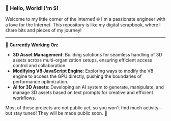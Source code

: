 ### 👋 Hello, World! I'm S!

Welcome to my little corner of the internet! 🌐 I'm a passionate engineer with a love for the Internet. This repository is like my digital scrapbook, where I share bits and pieces of my journey!

---

🔭 **Currently Working On:**
- **3D Asset Management**: Building solutions for seamless handling of 3D assets across multi-organization setups, ensuring efficient access control and collaboration.  
- **Modifying V8 JavaScript Engine**: Exploring ways to modify the V8 engine to access the GPU directly, pushing the boundaries of performance optimization.  
- **AI for 3D Assets**: Developing an AI system to generate, manipulate, and manage 3D assets based on text prompts for creative and efficient workflows.  

Most of these projects are not public yet, so you won't find much activity—but stay tuned! They will be made public soon. 🚀
